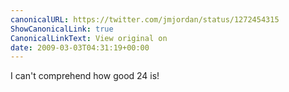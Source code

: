 ```yaml
---
canonicalURL: https://twitter.com/jmjordan/status/1272454315
ShowCanonicalLink: true
CanonicalLinkText: View original on
date: 2009-03-03T04:31:19+00:00
---
```

I can't comprehend how good 24 is!